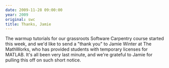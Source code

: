 ```yaml
---
date: 2009-11-28 09:00:00
year: 2009
original: swc
title: Thanks, Jamie
---
```

<p>The warmup tutorials for our grassroots Software Carpentry course started this week, and we'd like to send a "thank you" to Jamie Winter at The MathWorks, who has provided students with temporary licenses for MATLAB. It's all been very last minute, and we're grateful to Jamie for pulling this off on such short notice.</p>
